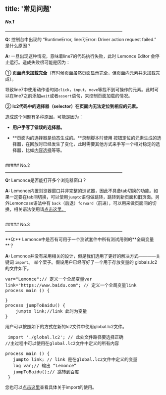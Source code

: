 title: '常见问题'
---

##### No.1
<hr width="75%" align="left">

**Q:** 控制台中出现的 “RuntimeError, line:7,Error: Driver action request failed.” 是什么原因？

**A:** 一旦出现这种情况，意味着line7的代码执行失败，此时 Lemonce Editor 会停止运行。造成失败很可能是因为：

① **页面尚未加载完全**（有时候页面虽然页面显示完全，但页面内元素并未加载完成）。

导致line7中使用动作语句如`click`，`input`，`move`等找不到可操作的元素。此时可以在line7之前添加`wait`或者`assert`语句，来控制页面加载的情况。

② **lc2代码中的选择器（selector）在页面内无法定位到相应的元素。**

造成这个问题有多种原因，可能是因为：

- **用户手写了错误的选择器。**

- **页面内的选择器是动态生成的。**录制脚本时使用 <i class="fa fa-crosshairs"></i> 按钮定位的元素生成的选择器，在回放时已经发生了变化，此时需要其他方式来手写一个相对稳定的选择器，比如[内容选择](/zh-cn/docs/lemoncase2/selector.html)等等。

<br/>
##### No.2
<hr width="75%" align="left">

**Q:** Lemonce是否能打开多个浏览器窗口？

**A:** Lemonce内置浏览器窗口并非完整的浏览器，因此不具备tab切换的功能。如果一定要在tab间切换，可以使用`jumpto`语句做跳转，跳转到新页面和旧页面。另外Lemoncase语法中有 `back`（后退）`forward`（前进），可以用来做页面间的切换，相关语法使用请[点击这里。](/zh-cn/docs/lemoncase2/actionkeyword.html)

<br/>
##### No.3
<hr width="75%" align="left">
**Q:** Lemonce中是否有可用于一个测试套件中所有测试用例的**全局变量**？

**A:** Lemonce并没有采用相关的设计，但是我们选用了更好的解决方式————关键词 `import`。
举个栗子。假设用户已经写好了一个用于存放变量的 globals.lc2 的文件如下。

<pre class="sublemon">
var="Lemonce";// 定义一个全局变量var
link="https://www.baidu.com"; // 定义一个全局变量link
process main () {

}
process jumpToBaidu() {
    jumpto link;//link 此时为变量
}</pre>

用户可以按照如下的方式在新的lc2文件中使用global.lc2文件。

<pre class="sublemon">
 import './global.lc2'; // 此处文件路径要选择正确
//主过程中可以使用在global.lc2文件中定义的所有内容

process main () {
   jumpto link; // link 是在global.lc2文件中定义的变量
   log var;// 输出 “Lemonce”
   jumpToBaidu();// 跳转到百度
 }</pre>

您也可以[点击这里](/zh-cn/docs/lemoncase2/instructionkeyword.html)查看具体关于import的使用。
